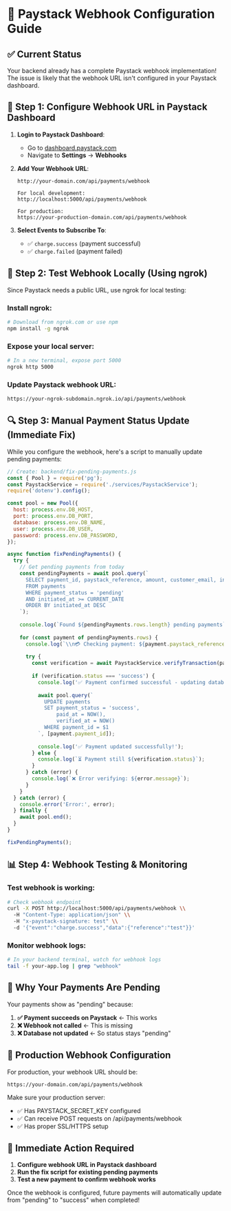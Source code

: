 # 🔗 Paystack Webhook Configuration Guide

## ✅ Current Status
Your backend already has a complete Paystack webhook implementation! The issue is likely that the webhook URL isn't configured in your Paystack dashboard.

## 🚀 **Step 1: Configure Webhook URL in Paystack Dashboard**

1. **Login to Paystack Dashboard**:
   - Go to [dashboard.paystack.com](https://dashboard.paystack.com)
   - Navigate to **Settings** → **Webhooks**

2. **Add Your Webhook URL**:
   ```
   http://your-domain.com/api/payments/webhook
   
   For local development:
   http://localhost:5000/api/payments/webhook
   
   For production:
   https://your-production-domain.com/api/payments/webhook
   ```

3. **Select Events to Subscribe To**:
   - ✅ `charge.success` (payment successful)
   - ✅ `charge.failed` (payment failed)

## 🧪 **Step 2: Test Webhook Locally (Using ngrok)**

Since Paystack needs a public URL, use ngrok for local testing:

### Install ngrok:
```bash
# Download from ngrok.com or use npm
npm install -g ngrok
```

### Expose your local server:
```bash
# In a new terminal, expose port 5000
ngrok http 5000
```

### Update Paystack webhook URL:
```
https://your-ngrok-subdomain.ngrok.io/api/payments/webhook
```

## 🔍 **Step 3: Manual Payment Status Update (Immediate Fix)**

While you configure the webhook, here's a script to manually update pending payments:

```javascript
// Create: backend/fix-pending-payments.js
const { Pool } = require('pg');
const PaystackService = require('./services/PaystackService');
require('dotenv').config();

const pool = new Pool({
  host: process.env.DB_HOST,
  port: process.env.DB_PORT,
  database: process.env.DB_NAME,
  user: process.env.DB_USER,
  password: process.env.DB_PASSWORD,
});

async function fixPendingPayments() {
  try {
    // Get pending payments from today
    const pendingPayments = await pool.query(`
      SELECT payment_id, paystack_reference, amount, customer_email, initiated_at
      FROM payments 
      WHERE payment_status = 'pending' 
      AND initiated_at >= CURRENT_DATE
      ORDER BY initiated_at DESC
    `);
    
    console.log(`Found ${pendingPayments.rows.length} pending payments`);
    
    for (const payment of pendingPayments.rows) {
      console.log(`\\n💳 Checking payment: ${payment.paystack_reference}`);
      
      try {
        const verification = await PaystackService.verifyTransaction(payment.paystack_reference);
        
        if (verification.status === 'success') {
          console.log('✅ Payment confirmed successful - updating database...');
          
          await pool.query(`
            UPDATE payments 
            SET payment_status = 'success',
                paid_at = NOW(),
                verified_at = NOW()
            WHERE payment_id = $1
          `, [payment.payment_id]);
          
          console.log('✅ Payment updated successfully!');
        } else {
          console.log(`⏳ Payment still ${verification.status}`);
        }
      } catch (error) {
        console.log(`❌ Error verifying: ${error.message}`);
      }
    }
  } catch (error) {
    console.error('Error:', error);
  } finally {
    await pool.end();
  }
}

fixPendingPayments();
```

## 📊 **Step 4: Webhook Testing & Monitoring**

### Test webhook is working:
```bash
# Check webhook endpoint
curl -X POST http://localhost:5000/api/payments/webhook \\
  -H "Content-Type: application/json" \\
  -H "x-paystack-signature: test" \\
  -d '{"event":"charge.success","data":{"reference":"test"}}'
```

### Monitor webhook logs:
```bash
# In your backend terminal, watch for webhook logs
tail -f your-app.log | grep "webhook"
```

## 🎯 **Why Your Payments Are Pending**

Your payments show as "pending" because:

1. **✅ Payment succeeds on Paystack** ← This works
2. **❌ Webhook not called** ← This is missing
3. **❌ Database not updated** ← So status stays "pending"

## 🔧 **Production Webhook Configuration**

For production, your webhook URL should be:
```
https://your-domain.com/api/payments/webhook
```

Make sure your production server:
- ✅ Has PAYSTACK_SECRET_KEY configured
- ✅ Can receive POST requests on /api/payments/webhook
- ✅ Has proper SSL/HTTPS setup

## 🚨 **Immediate Action Required**

1. **Configure webhook URL in Paystack dashboard**
2. **Run the fix script for existing pending payments**
3. **Test a new payment to confirm webhook works**

Once the webhook is configured, future payments will automatically update from "pending" to "success" when completed!

